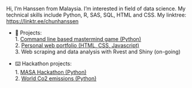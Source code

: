 Hi, I’m Hanssen from Malaysia. I’m interested in field of data science. My technical skills include Python, R, SAS, SQL, HTML and CSS. My linktree: https://linktr.ee/chunhanssen
<br> 

- 🌱 Projects: <br>
      1. [Command line based mastermind game (Python)](https://github.com/CH2001/1-Python-command-line-based-mastermind-game) <br>
      2. [Personal web portfolio (HTML, CSS, Javascript)](https://github.com/CH2001/chunhanssen.github.io) <br>
      3. Web scraping and data analysis with Rvest and Shiny (on-going)
   
- :keyboard: Hackathon projects: <br>
      1. [MASA Hackathon (Python)](https://github.com/CH2001/MASA-hackathon) <br> 
      2. [World Co2 emissions (Python)](https://github.com/CH2001/World-Co2-emissions)
